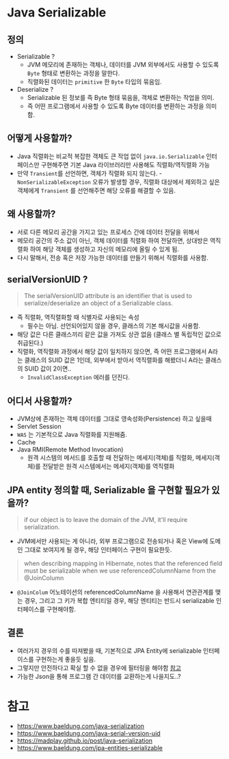 # Java Serializable

## 정의
- Serializable ?
  - JVM 메모리에 존재하는 객체나, 데이터를 JVM 외부에서도 사용할 수 있도록 `Byte` 형태로 변환하는 과정을 말한다.
  - 직렬화된 데이터는 `primitive` 한 `Byte` 타입의 묶음임.
- Deserialize ?
  - Serializable 된 정보를 즉 Byte 형태 묶음을, 객체로 변환하는 작업을 의미.
  - 즉 어떤 프로그램에서 사용할 수 있도록 Byte 데이터를 변환하는 과정을 의미함.

## 어떻게 사용할까?
- Java 직렬화는 비교적 복잡한 객체도 큰 작업 없이 `java.io.Serializable` 인터페이스만 구현해주면 기본 Java 라이브러리만 사용해도 직렬화/역직렬화 가능
- 만약 `Transient`를 선언하면, 객체가 직렬화 되지 않는다.
-`NonSerializableException` 오류가 발생할 경우, 직렬화 대상에서 제외하고 싶은 객체에게 `Transient` 를 선언해주면 해당 오류를 해결할 수 있음.

## 왜 사용할까?
- 서로 다른 메모리 공간을 가지고 있는 프로세스 간에 데이터 전달을 위해서
- 메모리 공간의 주소 값이 아닌, 객체 데이터를 직렬화 하여 전달하면, 상대방은 역직렬화 하여 해당 객체를 생성하고 자신의 메모리에 올릴 수 있게 됨.
- 다시 말해서, 전송 혹은 저장 가능한 데이터를 만들기 위해서 직렬화를 사용함.

## serialVersionUID ?
> The serialVersionUID attribute is an identifier that is used to serialize/deserialize an object of a Serializable class.
- 즉 직렬화, 역직렬화할 때 식별자로 사용되는 속성
  - 필수는 아님. 선언되어있지 않을 경우, 클래스의 기본 해시값을 사용함.
- 해당 값은 다른 클래스끼리 같은 값을 가져도 상관 없음 (클래스 별 독립적인 값으로 취급된다.)
- 직렬화, 역직렬화 과정에서 해당 값이 일치하지 않으면, 즉 어떤 프로그램에서 A라는 클래스의 SUID 값은 1인데, 외부에서 받아서 역직렬화를 해봤더니 A라는 클래스의 SUID 값이 2이면..
  - `InvalidClassException` 에러를 던진다.

## 어디서 사용할까?
- JVM상에 존재하는 객체 데이터를 그대로 영속성화(Persistence) 하고 싶을때
- Servlet Session
- `WAS` 는 기본적으로 Java 직렬화를 지원해줌.
- Cache
- Java RMI(Remote Method Invocation)
  - 원격 시스템의 메서드를 호출할 때 전달하는 메세지(객체)를 직렬화, 메세지(객체)를 전달받은 원격 시스템에서는 메세지(객체)를 역직렬화

## JPA entity 정의할 때, Serializable 을 구현할 필요가 있을까?
>  if our object is to leave the domain of the JVM, it'll require serialization.

- JVM에서만 사용되는 게 아니라, 외부 프로그램으로 전송되거나 혹은 View에 도메인 그대로 보여지게 될 경우, 해당 인터페이스 구현이 필요한듯.

> when describing mapping in Hibernate, notes that the referenced field must be serializable when we use referencedColumnName from the @JoinColumn

- `@JoinColum` 어노테이션의 referencedColumnName 을 사용해서 연관관계를 맺는 경우, 그리고 그 키가 복합 엔티티일 경우, 해당 엔티티는 반드시 serializable 인터페이스를 구현해야함.

## 결론
- 여러가지 경우의 수를 따져봤을 때, 기본적으로 JPA Entity에 serializable 인터페이스를 구현하는게 좋을듯 싶음.
- 그렇지만 안전하다고 확실 할 수 없을 경우에 필터링을 해야함 [참고](https://madplay.github.io/post/why-java-serialization-is-bad)
- 가능한 Json을 통해 프로그램 간 데이터를 교환하는게 나을지도..?
  
# 참고
- https://www.baeldung.com/java-serialization
- https://www.baeldung.com/java-serial-version-uid
- https://madplay.github.io/post/java-serialization
- https://www.baeldung.com/jpa-entities-serializable
